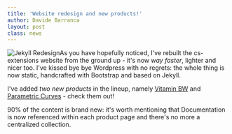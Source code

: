 ```yaml
---
title: 'Website redesign and new products!'
author: Davide Barranca
layout: post
class: news
---
```

![Jekyll Redesign][a]As you have hopefully noticed, I've rebuilt the cs-extensions website from the ground up - it's now *way faster*, lighter and nicer too. I've kissed bye bye Wordpress with no regrets: the whole thing is now static, handcrafted with Bootstrap and based on Jekyll.

I've added *two new products* in the lineup, namely [Vitamin BW][1] and [Parametric Curves][2] - check them out!

90% of the content is brand new: it's worth mentioning that Documentation is now referenced within each product page and there's no more a centralized collection.

[a]: {{site.baseurl}}/news/images/jekyllcs.png "CS Extensions website redesign"
[1]: {{site.baseurl}}/products/vitaminbw "Vitamin BW - Spice up your Black & White conversions!"
[2]: {{site.baseurl}}/products/parametriccurves "Parametric Curves - Plot Curves adjustment layers"